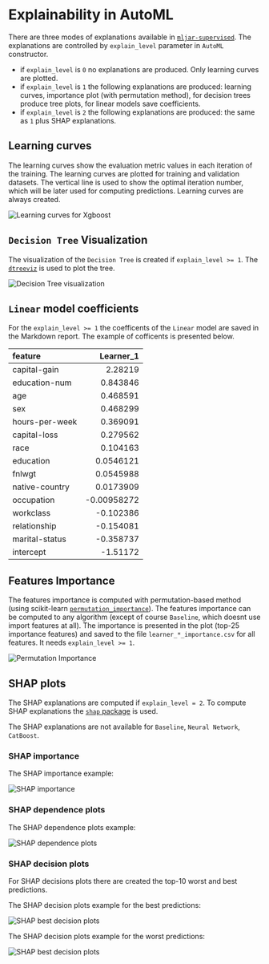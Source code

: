 # Explainability in AutoML

There are three modes of explanations available in [`mljar-supervised`](https://github.com/mljar/mljar-supervised). The explanations are controlled by `explain_level` parameter in `AutoML` constructor.

- if `explain_level` is `0` no explanations are produced. Only learning curves are plotted.
- if `explain_level` is `1` the following explanations are produced: learning curves, importance plot (with permutation method), for decision trees produce tree plots, for linear models save coefficients.
- if `explain_level` is `2` the following explanations are produced: the same as `1` plus SHAP explanations.

## Learning curves

The learning curves show the evaluation metric values in each iteration of the training. The learning curves are plotted for training and validation datasets. The vertical line is used to show the optimal iteration number, which will be later used for computing predictions. Learning curves are always created.

![Learning curves for Xgboost](https://raw.githubusercontent.com/mljar/mljar-examples/master/Titanic_Classification/AutoML_3/5_Default_Xgboost/learning_curves.png)

## `Decision Tree` Visualization

The visualization of the `Decision Tree` is created if `explain_level >= 1`. The [`dtreeviz`](https://github.com/parrt/dtreeviz) is used to plot the tree.

![Decision Tree visualization](https://raw.githubusercontent.com/mljar/mljar-examples/1295c77b6ac617b8d91ea7d8fffc6cd4c2605701/Income_classification/AutoML_1/2_DecisionTree/learner_1_tree.svg)

## `Linear` model coefficients

For the `explain_level >= 1` the coefficents of the `Linear` model are saved in the Markdown report. The example of cofficents is presented below.

| feature        |   Learner_1 |
|:---------------|------------:|
| capital-gain   |  2.28219    |
| education-num  |  0.843846   |
| age            |  0.468591   |
| sex            |  0.468299   |
| hours-per-week |  0.369091   |
| capital-loss   |  0.279562   |
| race           |  0.104163   |
| education      |  0.0546121  |
| fnlwgt         |  0.0545988  |
| native-country |  0.0173909  |
| occupation     | -0.00958272 |
| workclass      | -0.102386   |
| relationship   | -0.154081   |
| marital-status | -0.358737   |
| intercept      | -1.51172    |

## Features Importance

The features importance is computed with permutation-based method (using scikit-learn [`permutation_importance`](https://scikit-learn.org/stable/modules/generated/sklearn.inspection.permutation_importance.html)). The features importance can be computed to any algorithm (except of course `Baseline`, which doesnt use import features at all). The importance is presented in the plot (top-25 importance features) and saved to the file `learner_*_importance.csv` for all features. It needs `explain_level >= 1`.

![Permutation Importance](https://raw.githubusercontent.com/mljar/mljar-examples/master/Income_classification/AutoML_1/5_Default_Xgboost/permutation_importance.png)

## SHAP plots

The SHAP explanations are computed if `explain_level = 2`. To compute SHAP explanations the [`shap` package](https://github.com/slundberg/shap) is used.

The SHAP explanations are not available for `Baseline`, `Neural Network`, `CatBoost`.

### SHAP importance

The SHAP importance example:

![SHAP importance](https://raw.githubusercontent.com/mljar/mljar-examples/master/Income_classification/AutoML_1/5_Default_Xgboost/learner_1_shap_summary.png)

### SHAP dependence plots

The SHAP dependence plots example:

![SHAP dependence plots](https://raw.githubusercontent.com/mljar/mljar-examples/master/Income_classification/AutoML_1/5_Default_Xgboost/learner_1_shap_dependence.png)

### SHAP decision plots

For SHAP decisions plots there are created the top-10 worst and best predictions.

The SHAP decision plots example for the best predictions:

![SHAP best decision plots](https://raw.githubusercontent.com/mljar/mljar-examples/master/Income_classification/AutoML_1/5_Default_Xgboost/learner_1_shap_class_1_best_decisions.png)

The SHAP decision plots example for the worst predictions:

![SHAP best decision plots](https://raw.githubusercontent.com/mljar/mljar-examples/master/Income_classification/AutoML_1/5_Default_Xgboost/learner_1_shap_class_1_worst_decisions.png)
